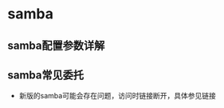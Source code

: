 # samba 
## samba配置参数详解
## samba常见委托  
* 新版的samba可能会存在问题，访问时链接断开，具体参见链接  
[](http://blog.csdn.net/splenday/article/details/47116969) 